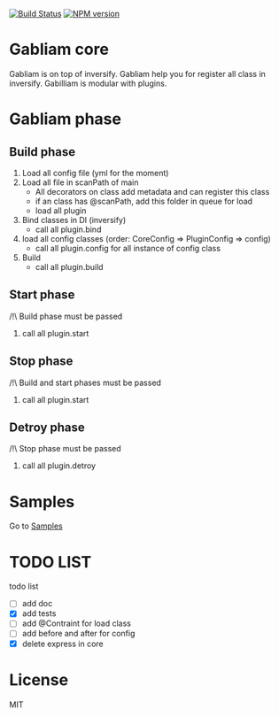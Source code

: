 [![Build Status][build-image]][build-url]
[![NPM version][npm-image]][npm-url]


# Gabliam core

Gabliam is on top of inversify.
Gabliam help you for register all class in inversify.
Gabilliam is modular with plugins.


# Gabliam phase

## Build phase

1. Load all config file (yml for the moment)
2. Load all file in scanPath of main
	- All decorators on class add metadata and can register this class
	- if an class has @scanPath, add this folder in queue for load
	- load all plugin
3. Bind classes in DI (inversify)
	- call all plugin.bind
4. load all config classes (order: CoreConfig => PluginConfig => config)
	- call all plugin.config for all instance of config class
5. Build
	- call all plugin.build

## Start phase
/!\ Build phase must be passed

1. call all plugin.start

## Stop phase
/!\ Build and start phases must be passed

1. call all plugin.start

## Detroy phase
/!\ Stop phase must be passed

1. call all plugin.detroy

# Samples
Go to [Samples]



# TODO LIST


todo list
- [ ] add doc
- [x] add tests
- [ ] add @Contraint for load class
- [ ] add before and after for config
- [x] delete express in core

[Samples]: <https://github.com/gabliam/sample>

# License

  MIT

[build-image]: https://img.shields.io/travis/gabliam/gabliam/master.svg?style=flat-square
[build-url]: https://travis-ci.org/gabliam/gabliam
[npm-image]: https://img.shields.io/npm/v/@gabliam/core.svg?style=flat-square
[npm-url]: https://github.com/gabliam/core
